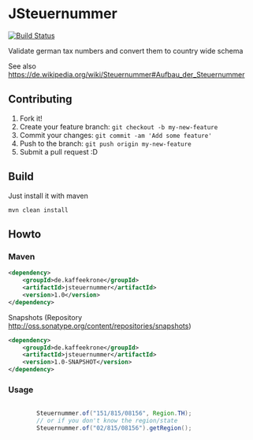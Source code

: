 # JSteuernummer

[![Build Status](https://travis-ci.org/kaffeekrone/jsteuernummer.svg?branch=master)](https://travis-ci.org/kaffeekrone/jsteuernummer)

Validate german tax numbers and convert them to country wide schema 

See also https://de.wikipedia.org/wiki/Steuernummer#Aufbau_der_Steuernummer

## Contributing
1. Fork it!
2. Create your feature branch: `git checkout -b my-new-feature`
3. Commit your changes: `git commit -am 'Add some feature'`
4. Push to the branch: `git push origin my-new-feature`
5. Submit a pull request :D

## Build

Just install it with maven
```
mvn clean install
```

## Howto

### Maven

```xml
<dependency>
    <groupId>de.kaffeekrone</groupId>
    <artifactId>jsteuernummer</artifactId>
    <version>1.0</version>
</dependency>
```

Snapshots (Repository http://oss.sonatype.org/content/repositories/snapshots)

```xml
<dependency>
    <groupId>de.kaffeekrone</groupId>
    <artifactId>jsteuernummer</artifactId>
    <version>1.0-SNAPSHOT</version>
</dependency>
```


### Usage
```java
        
        Steuernummer.of("151/815/08156", Region.TH);
        // or if you don't know the region/state
        Steuernummer.of("02/815/08156").getRegion();

```

